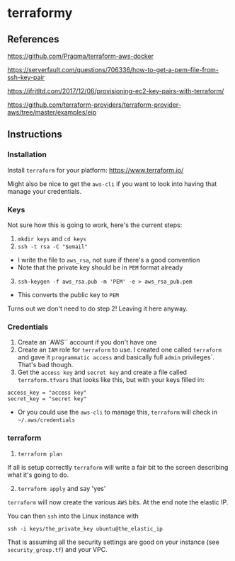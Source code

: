 # terraformy

## References

https://github.com/Praqma/terraform-aws-docker

https://serverfault.com/questions/706336/how-to-get-a-pem-file-from-ssh-key-pair

https://ifritltd.com/2017/12/06/provisioning-ec2-key-pairs-with-terraform/

https://github.com/terraform-providers/terraform-provider-aws/tree/master/examples/eip

## Instructions

### Installation

Install `terraform` for your platform: https://www.terraform.io/

Might also be nice to get the `aws-cli` if you want to look into having that manage your credentials.

### Keys

Not sure how this is going to work, here's the current steps:

1. `mkdir keys` and `cd keys`
2. `ssh -t rsa -C "$email"`
  * I write the file to `aws_rsa`, not sure if there's a good convention
  * Note that the private key should be in `PEM` format already
3. `ssh-keygen -f aws_rsa.pub -m 'PEM' -e > aws_rsa_pub.pem`
  * This converts the public key to `PEM`
  
Turns out we don't need to do step 2! Leaving it here anyway.

### Credentials

1. Create an `AWS`` account if you don't have one
2. Create an `IAM` role for `terraform` to use. I created one called `terraform` and gave it `programmatic access` and basically full `admin` privileges`. That's bad though.
3. Get the `access key` and `secret key` and create a file called `terraform.tfvars` that looks like this, but with your keys filled in:

```
access_key = "access key"
secret_key = "secret key"
```

  * Or you could use the `aws-cli` to manage this, `terraform` will check in `~/.aws/credentials`

### terraform

1. `terraform plan`

If all is setup correctly `terraform` will write a fair bit to the screen
describing what it's going to do.

2. `terraform apply` and say 'yes'

`terraform` will now create the various `AWS` bits. At the end note the elastic
IP.

You can then `ssh` into the Linux instance with

```
ssh -i keys/the_private_key ubuntu@the_elastic_ip
```

That is assuming all the security settings are good on your instance (see
`security_group.tf`) and your VPC.

